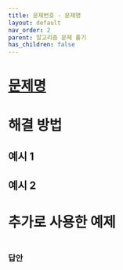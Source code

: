 ```yaml
---
title: 문제번호 - 문제명
layout: default
nav_order: 2
parent: 알고리즘 문제 풀기
has_children: false
---
```


# [문제명](주소)

# 해결 방법

## 예시 1

## 예시 2

# 추가로 사용한 예제
```

```

### 답안
```

```